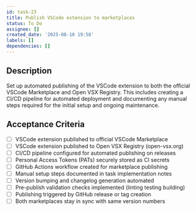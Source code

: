 ```yaml
---
id: task-23
title: Publish VSCode extension to marketplaces
status: To Do
assignee: []
created_date: '2025-08-10 19:58'
labels: []
dependencies: []
---
```


## Description

Set up automated publishing of the VSCode extension to both the official VSCode Marketplace and Open VSX Registry. This includes creating a CI/CD pipeline for automated deployment and documenting any manual steps required for the initial setup and ongoing maintenance.

## Acceptance Criteria

- [ ] VSCode extension published to official VSCode Marketplace
- [ ] VSCode extension published to Open VSX Registry (open-vsx.org)
- [ ] CI/CD pipeline configured for automated publishing on releases
- [ ] Personal Access Tokens (PATs) securely stored as CI secrets
- [ ] GitHub Actions workflow created for marketplace publishing
- [ ] Manual setup steps documented in task implementation notes
- [ ] Version bumping and changelog generation automated
- [ ] Pre-publish validation checks implemented (linting testing building)
- [ ] Publishing triggered by GitHub release or tag creation
- [ ] Both marketplaces stay in sync with same version numbers
